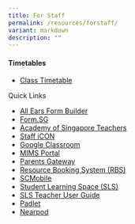 ```yaml
---
title: For Staff
permalink: /resources/forstaff/
variant: markdown
description: ""
---
```

#### Timetables

* [Class Timetable](https://www.bendemeersec.moe.edu.sg/for-parents/class-timetable/)


Quick Links
* <a href="https://forms.moe.edu.sg" target="_blank">All Ears Form Builder</a>
* <a href="https://form.gov.sg" target="_blank">Form.SG</a>
* <a href="https://academyofsingaporeteachers.moe.edu.sg" target="_blank">Academy of Singapore Teachers</a>
* <a href="https://workspace.google.com/dashboard" target="_blank">Staff iCON</a>
* <a href="https://classroom.google.com" target="_blank">Google Classroom</a>
* <a href="https://idp.mims.moe.gov.sg" target="_blank">MIMS Portal</a>
* <a href="https://pg.moe.edu.sg" target="_blank">Parents Gateway</a>
* <a href="https://rbs.avero-tech.com" target="_blank">Resource Booking System (RBS)</a>
* <a href="https://scmobile.moe.edu.sg" target="_blank">SCMobile</a>
* <a href="https://vle.learning.moe.edu.sg/login" target="_blank">Student Learning Space (SLS)</a>
* <a href="https://www.learning.moe.edu.sg/teacher-user-guide/index/)" target="_blank">SLS Teacher User Guide</a>
* <a href="https://bendemeersecondary.padlet.org" target="_blank">Padlet</a>
* <a href="https://nearpod.com/" target="_blank">Nearpod</a>

